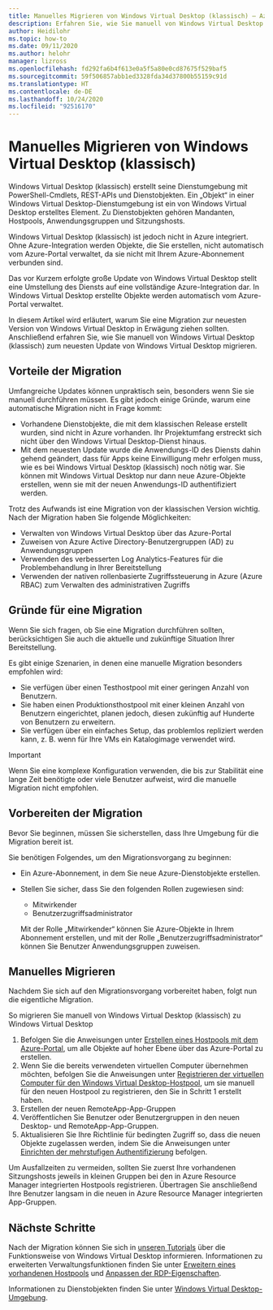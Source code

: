 ```yaml
---
title: Manuelles Migrieren von Windows Virtual Desktop (klassisch) – Azure
description: Erfahren Sie, wie Sie manuell von Windows Virtual Desktop (klassisch) zu Windows Virtual Desktop migrieren.
author: Heidilohr
ms.topic: how-to
ms.date: 09/11/2020
ms.author: helohr
manager: lizross
ms.openlocfilehash: fd292fa6b4f613e0a5f5a80e0cd87675f529baf5
ms.sourcegitcommit: 59f506857abb1ed3328fda34d37800b55159c91d
ms.translationtype: HT
ms.contentlocale: de-DE
ms.lasthandoff: 10/24/2020
ms.locfileid: "92516170"
---
```

# <a name="migrate-manually-from-windows-virtual-desktop-classic"></a>Manuelles Migrieren von Windows Virtual Desktop (klassisch)

Windows Virtual Desktop (klassisch) erstellt seine Dienstumgebung mit PowerShell-Cmdlets, REST-APIs und Dienstobjekten. Ein „Objekt“ in einer Windows Virtual Desktop-Dienstumgebung ist ein von Windows Virtual Desktop erstelltes Element. Zu Dienstobjekten gehören Mandanten, Hostpools, Anwendungsgruppen und Sitzungshosts.

Windows Virtual Desktop (klassisch) ist jedoch nicht in Azure integriert. Ohne Azure-Integration werden Objekte, die Sie erstellen, nicht automatisch vom Azure-Portal verwaltet, da sie nicht mit Ihrem Azure-Abonnement verbunden sind.

Das vor Kurzem erfolgte große Update von Windows Virtual Desktop stellt eine Umstellung des Diensts auf eine vollständige Azure-Integration dar. In Windows Virtual Desktop erstellte Objekte werden automatisch vom Azure-Portal verwaltet.

In diesem Artikel wird erläutert, warum Sie eine Migration zur neuesten Version von Windows Virtual Desktop in Erwägung ziehen sollten. Anschließend erfahren Sie, wie Sie manuell von Windows Virtual Desktop (klassisch) zum neuesten Update von Windows Virtual Desktop migrieren.

## <a name="why-migrate"></a>Vorteile der Migration

Umfangreiche Updates können unpraktisch sein, besonders wenn Sie sie manuell durchführen müssen. Es gibt jedoch einige Gründe, warum eine automatische Migration nicht in Frage kommt:

- Vorhandene Dienstobjekte, die mit dem klassischen Release erstellt wurden, sind nicht in Azure vorhanden. Ihr Projektumfang erstreckt sich nicht über den Windows Virtual Desktop-Dienst hinaus.
- Mit dem neuesten Update wurde die Anwendungs-ID des Diensts dahin gehend geändert, dass für Apps keine Einwilligung mehr erfolgen muss, wie es bei Windows Virtual Desktop (klassisch) noch nötig war. Sie können mit Windows Virtual Desktop nur dann neue Azure-Objekte erstellen, wenn sie mit der neuen Anwendungs-ID authentifiziert werden.

Trotz des Aufwands ist eine Migration von der klassischen Version wichtig. Nach der Migration haben Sie folgende Möglichkeiten:

- Verwalten von Windows Virtual Desktop über das Azure-Portal
- Zuweisen von Azure Active Directory-Benutzergruppen (AD) zu Anwendungsgruppen
- Verwenden des verbesserten Log Analytics-Features für die Problembehandlung in Ihrer Bereitstellung
- Verwenden der nativen rollenbasierte Zugriffssteuerung in Azure (Azure RBAC) zum Verwalten des administrativen Zugriffs

## <a name="when-should-i-migrate"></a>Gründe für eine Migration

Wenn Sie sich fragen, ob Sie eine Migration durchführen sollten, berücksichtigen Sie auch die aktuelle und zukünftige Situation Ihrer Bereitstellung.

Es gibt einige Szenarien, in denen eine manuelle Migration besonders empfohlen wird:

- Sie verfügen über einen Testhostpool mit einer geringen Anzahl von Benutzern.
- Sie haben einen Produktionsthostpool mit einer kleinen Anzahl von Benutzern eingerichtet, planen jedoch, diesen zukünftig auf Hunderte von Benutzern zu erweitern.
- Sie verfügen über ein einfaches Setup, das problemlos repliziert werden kann, z. B. wenn für Ihre VMs ein Katalogimage verwendet wird.

> [!IMPORTANT]
> Wenn Sie eine komplexe Konfiguration verwenden, die bis zur Stabilität eine lange Zeit benötigte oder viele Benutzer aufweist, wird die manuelle Migration nicht empfohlen.

## <a name="prepare-for-migration"></a>Vorbereiten der Migration

Bevor Sie beginnen, müssen Sie sicherstellen, dass Ihre Umgebung für die Migration bereit ist.

Sie benötigen Folgendes, um den Migrationsvorgang zu beginnen:

- Ein Azure-Abonnement, in dem Sie neue Azure-Dienstobjekte erstellen.
- Stellen Sie sicher, dass Sie den folgenden Rollen zugewiesen sind:
    
    - Mitwirkender
    - Benutzerzugriffsadministrator
    
    Mit der Rolle „Mitwirkender“ können Sie Azure-Objekte in Ihrem Abonnement erstellen, und mit der Rolle „Benutzerzugriffsadministrator“ können Sie Benutzer Anwendungsgruppen zuweisen.

## <a name="how-to-migrate-manually"></a>Manuelles Migrieren

Nachdem Sie sich auf den Migrationsvorgang vorbereitet haben, folgt nun die eigentliche Migration.

So migrieren Sie manuell von Windows Virtual Desktop (klassisch) zu Windows Virtual Desktop

1. Befolgen Sie die Anweisungen unter [Erstellen eines Hostpools mit dem Azure-Portal](create-host-pools-azure-marketplace.md), um alle Objekte auf hoher Ebene über das Azure-Portal zu erstellen.
2. Wenn Sie die bereits verwendeten virtuellen Computer übernehmen möchten, befolgen Sie die Anweisungen unter [Registrieren der virtuellen Computer für den Windows Virtual Desktop-Hostpool](create-host-pools-powershell.md#register-the-virtual-machines-to-the-windows-virtual-desktop-host-pool), um sie manuell für den neuen Hostpool zu registrieren, den Sie in Schritt 1 erstellt haben.
3. Erstellen der neuen RemoteApp-App-Gruppen
4. Veröffentlichen Sie Benutzer oder Benutzergruppen in den neuen Desktop- und RemoteApp-App-Gruppen.
5. Aktualisieren Sie Ihre Richtlinie für bedingten Zugriff so, dass die neuen Objekte zugelassen werden, indem Sie die Anweisungen unter [Einrichten der mehrstufigen Authentifizierung](set-up-mfa.md) befolgen.

Um Ausfallzeiten zu vermeiden, sollten Sie zuerst Ihre vorhandenen Sitzungshosts jeweils in kleinen Gruppen bei den in Azure Resource Manager integrierten Hostpools registrieren. Übertragen Sie anschließend Ihre Benutzer langsam in die neuen in Azure Resource Manager integrierten App-Gruppen.

## <a name="next-steps"></a>Nächste Schritte

Nach der Migration können Sie sich in [unseren Tutorials](create-host-pools-azure-marketplace.md) über die Funktionsweise von Windows Virtual Desktop informieren. Informationen zu erweiterten Verwaltungsfunktionen finden Sie unter [Erweitern eines vorhandenen Hostpools](expand-existing-host-pool.md) und [Anpassen der RDP-Eigenschaften](customize-rdp-properties.md).

Informationen zu Dienstobjekten finden Sie unter [Windows Virtual Desktop-Umgebung](environment-setup.md).
